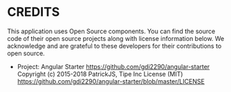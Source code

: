 # CREDITS

This application uses Open Source components. 
You can find the source code of their open source projects along with license information below.
We acknowledge and are grateful to these developers for their contributions to open source.

* Project: Angular Starter https://github.com/gdi2290/angular-starter
  Copyright (c) 2015-2018 PatrickJS, Tipe Inc
  License (MIT) https://github.com/gdi2290/angular-starter/blob/master/LICENSE